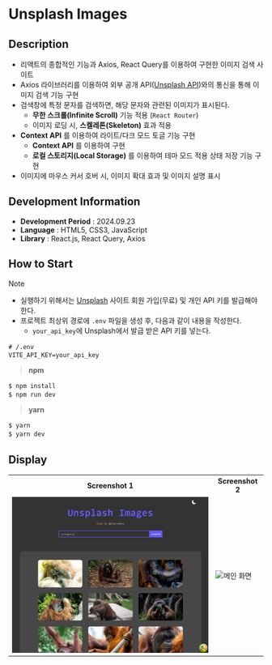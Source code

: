 # Unsplash Images

## Description

- 리액트의 종합적인 기능과 Axios, React Query를 이용하여 구현한 이미지 검색 사이트
- Axios 라이브러리를 이용하여 외부 공개 API([Unsplash API](https://unsplash.com/developers))와의 통신을 통해 이미지 검색 기능 구현
- 검색창에 특정 문자를 검색하면, 해당 문자와 관련된 이미지가 표시된다.
  - **무한 스크롤(Infinite Scroll)** 기능 적용 (`React Router`)
  - 이미지 로딩 시, **스켈레톤(Skeleton)** 효과 적용
- **Context API** 를 이용하여 라이트/다크 모드 토글 기능 구현
  - **Context API** 를 이용하여 구현
  - **로컬 스토리지(Local Storage)** 를 이용하여 테마 모드 적용 상태 저장 기능 구현
- 이미지에 마우스 커서 호버 시, 이미지 확대 효과 및 이미지 설명 표시

## Development Information

- **Development Period** : 2024.09.23
- **Language** : HTML5, CSS3, JavaScript
- **Library** : React.js, React Query, Axios

## How to Start

> [!NOTE]
>
> - 실행하기 위해서는 [Unsplash](https://unsplash.com/) 사이트 회원 가입(무료) 및 개인 API 키를 발급해야 한다.
> - 프로젝트 최상위 경로에 `.env` 파일을 생성 후, 다음과 같이 내용을 작성한다.
>   - `your_api_key`에 Unsplash에서 발급 받은 API 키를 넣는다.
>
> ```shell
> # /.env
> VITE_API_KEY=your_api_key
> ```

> **npm**

```bash
$ npm install
$ npm run dev
```

> **yarn**

```bash
$ yarn
$ yarn dev
```

## Display

<table>
<tr>
  <th>Screenshot 1</th>
  <th>Screenshot 2</th>
</tr>
<tr>
  <td><img src="./picture1.png" alt="메인 화면" width=500 /></td>
  <td><img src="./picture2.gif" alt="메인 화면" width=580 /></td>
</tr>
</table>

